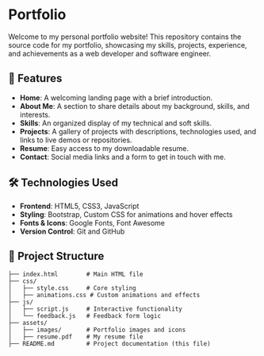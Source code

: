 # Portfolio 

Welcome to my personal portfolio website! This repository contains the source code for my portfolio, showcasing my skills, projects, experience, and achievements as a web developer and software engineer.

## 🚀 Features
- **Home**: A welcoming landing page with a brief introduction.
- **About Me**: A section to share details about my background, skills, and interests.
- **Skills**: An organized display of my technical and soft skills.
- **Projects**: A gallery of projects with descriptions, technologies used, and links to live demos or repositories.
- **Resume**: Easy access to my downloadable resume.
- **Contact**: Social media links and a form to get in touch with me.

## 🛠️ Technologies Used
- **Frontend**: HTML5, CSS3, JavaScript
- **Styling**: Bootstrap, Custom CSS for animations and hover effects
- **Fonts & Icons**: Google Fonts, Font Awesome
- **Version Control**: Git and GitHub

## 📂 Project Structure
```plaintext
├── index.html        # Main HTML file
├── css/
│   ├── style.css     # Core styling
│   ├── animations.css # Custom animations and effects
├── js/
│   ├── script.js     # Interactive functionality
│   └── feedback.js   # Feedback form logic
├── assets/
│   ├── images/       # Portfolio images and icons
│   ├── resume.pdf    # My resume file
├── README.md         # Project documentation (this file)
